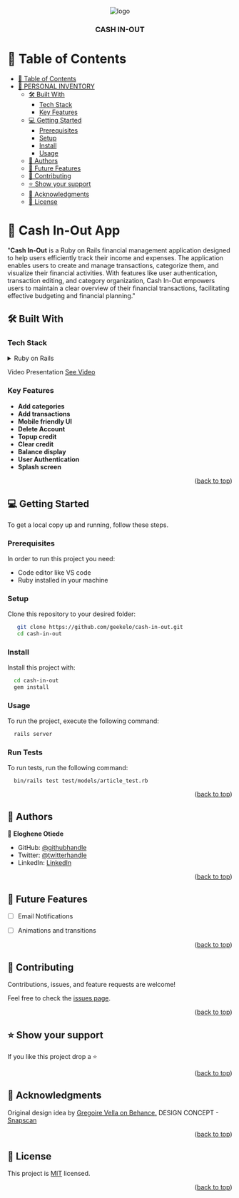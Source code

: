 <a name="readme-top"></a>
<div align="center">
  <!-- You are encouraged to replace this logo with your own! Otherwise you can also remove it. -->
  <img src="https://dl.dropboxusercontent.com/s/110axfscx8e9q3q/Screenshot%202023-04-27%20024351.png" alt="logo" width=""  height="auto" />
  <br/>

  <h3><b>CASH IN-OUT</b></h3>

</div>

<!-- TABLE OF CONTENTS -->

# 📗 Table of Contents

- [📗 Table of Contents](#-table-of-contents)
- [📖 PERSONAL INVENTORY ](#-personal-inventory-)
  - [🛠 Built With ](#-built-with-)
    - [Tech Stack ](#tech-stack-)
    - [Key Features ](#key-features-)
  - [💻 Getting Started ](#-getting-started-)
    - [Prerequisites](#prerequisites)
    - [Setup](#setup)
    - [Install](#install)
    - [Usage](#usage)
  - [👥 Authors ](#-authors-)
  - [🔭 Future Features ](#-future-features-)
  - [🤝 Contributing ](#-contributing-)
  - [⭐️ Show your support ](#️-show-your-support-)
  - [🙏 Acknowledgments ](#-acknowledgments-)
  - [📝 License ](#-license-)

<!-- PROJECT DESCRIPTION -->

# 📖 Cash In-Out App <a name="about-project"></a>


"**Cash In-Out** is a Ruby on Rails financial management application designed to help users efficiently track their income and expenses. The application enables users to create and manage transactions, categorize them, and visualize their financial activities. With features like user authentication, transaction editing, and category organization, Cash In-Out empowers users to maintain a clear overview of their financial transactions, facilitating effective budgeting and financial planning."



## 🛠 Built With <a name="built-with"></a>

### Tech Stack <a name="tech-stack"></a>


<details>
  <summary>Ruby on Rails</summary>
  <ul>
    <li><a href="https://www.ruby-lang.org/en/">Ruby</a></li>
    <li><a href="https://guides.rubyonrails.org/">Rails</a></li>
    <li><a href="https://www.postgresql.org/">PostgreSQL</a></li>
  </ul>
</details>

<!-- Video Presentation -->
Video Presentation <a name="video-presentation"></a>
[See Video](https://vimeo.com/883597169/4195c3d8ef?share=copy) 


<!-- Features -->

### Key Features <a name="key-features"></a>

- **Add categories**
- **Add transactions**
- **Mobile friendly UI**
- **Delete Account**
- **Topup credit**
- **Clear credit**
- **Balance display**
- **User Authentication**
- **Splash screen**

<p align="right">(<a href="#readme-top">back to top</a>)</p>


<!-- GETTING STARTED -->

## 💻 Getting Started <a name="getting-started"></a>


To get a local copy up and running, follow these steps.

### Prerequisites

In order to run this project you need:


- Code editor like VS code
- Ruby installed in your machine


### Setup

Clone this repository to your desired folder:


```sh
   git clone https://github.com/geekelo/cash-in-out.git
   cd cash-in-out
```


### Install

Install this project with:


```sh
  cd cash-in-out
  gem install
```


### Usage

To run the project, execute the following command:


```sh
  rails server
```

### Run Tests
To run tests, run the following command:
```
  bin/rails test test/models/article_test.rb
```

<p align="right">(<a href="#readme-top">back to top</a>)</p>

<!-- AUTHORS -->

## 👥 Authors <a name="authors"></a>



👤 **Eloghene Otiede**

- GitHub: [@githubhandle](https://github.com/geekelo)
- Twitter: [@twitterhandle](https://twitter.com/geekelo_xyz)
- LinkedIn: [LinkedIn](https://linkedin.com/in/eloghene-otiede)


<p align="right">(<a href="#readme-top">back to top</a>)</p>

<!-- FUTURE FEATURES -->

## 🔭 Future Features <a name="future-features"></a>


- [ ] Email Notifications
- [ ] Animations and transitions


<p align="right">(<a href="#readme-top">back to top</a>)</p>

<!-- CONTRIBUTING -->

## 🤝 Contributing <a name="contributing"></a>

Contributions, issues, and feature requests are welcome!

Feel free to check the [issues page](https://github.com/geekelo/unibek-school_library_app/issues).

<p align="right">(<a href="#readme-top">back to top</a>)</p>

<!-- SUPPORT -->

## ⭐️ Show your support <a name="support"></a>


If you like this project drop a ⭐️

<p align="right">(<a href="#readme-top">back to top</a>)</p>

<!-- ACKNOWLEDGEMENTS -->

## 🙏 Acknowledgments <a name="acknowledgements"></a>


Original design idea by [Gregoire Vella on Behance.](https://www.behance.net/gregoirevella)
DESIGN CONCEPT - [Snapscan](https://www.behance.net/gallery/19759151/Snapscan-iOs-design-and-branding?tracking_source=)

<p align="right">(<a href="#readme-top">back to top</a>)</p>


<!-- LICENSE -->

## 📝 License <a name="license"></a>

This project is [MIT](./MIT.md) licensed.


<p align="right">(<a href="#readme-top">back to top</a>)</p>